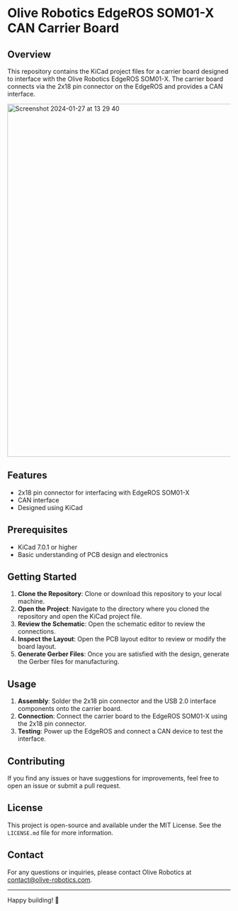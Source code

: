 # Olive Robotics EdgeROS SOM01-X CAN Carrier Board

## Overview

This repository contains the KiCad project files for a carrier board designed to interface with the Olive Robotics EdgeROS SOM01-X. The carrier board connects via the 2x18 pin connector on the EdgeROS and provides a CAN interface.

<img width="796" alt="Screenshot 2024-01-27 at 13 29 40" src="https://github.com/olive-robotics/olv_edgeros_can_extension/assets/6655052/95bb060b-c82d-475e-b0e9-a131ae9214c4">


## Features

- 2x18 pin connector for interfacing with EdgeROS SOM01-X
- CAN interface
- Designed using KiCad

## Prerequisites

- KiCad 7.0.1 or higher
- Basic understanding of PCB design and electronics

## Getting Started

1. **Clone the Repository**: Clone or download this repository to your local machine.
2. **Open the Project**: Navigate to the directory where you cloned the repository and open the KiCad project file.
3. **Review the Schematic**: Open the schematic editor to review the connections.
4. **Inspect the Layout**: Open the PCB layout editor to review or modify the board layout.
5. **Generate Gerber Files**: Once you are satisfied with the design, generate the Gerber files for manufacturing.

## Usage

1. **Assembly**: Solder the 2x18 pin connector and the USB 2.0 interface components onto the carrier board.
2. **Connection**: Connect the carrier board to the EdgeROS SOM01-X using the 2x18 pin connector.
3. **Testing**: Power up the EdgeROS and connect a CAN device to test the interface.

## Contributing

If you find any issues or have suggestions for improvements, feel free to open an issue or submit a pull request.

## License

This project is open-source and available under the MIT License. See the `LICENSE.md` file for more information.

## Contact

For any questions or inquiries, please contact Olive Robotics at [contact@olive-robotics.com](mailto:contact@olive-robotics.com).

---

Happy building! 🤖


